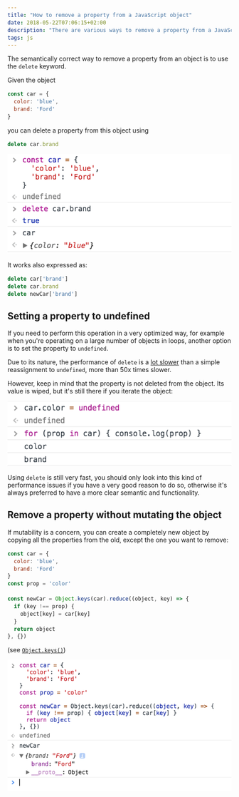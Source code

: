 ```yaml
---
title: "How to remove a property from a JavaScript object"
date: 2018-05-22T07:06:15+02:00
description: "There are various ways to remove a property from a JavaScript object. Find out the alternatives and the suggested solution"
tags: js
---
```


The semantically correct way to remove a property from an object is to use the `delete` keyword.

Given the object

```js
const car = {
  color: 'blue',
  brand: 'Ford'
}
```

you can delete a property from this object using

```js
delete car.brand
```

![Delete a property from an object in JavaScript](delete-object-property.png)

It works also expressed as:

```js
delete car['brand']
delete car.brand
delete newCar['brand']
```

## Setting a property to undefined

If you need to perform this operation in a very optimized way, for example when you're operating on a large number of objects in loops, another option is to set the property to `undefined`.

Due to its nature, the performance of `delete` is a [lot slower](https://jsperf.com/delete-vs-undefined-vs-null/16) than a simple reassignment to `undefined`, more than 50x times slower.

However, keep in mind that the property is not deleted from the object. Its value is wiped, but it's still there if you iterate the object:

![Iterate over the object](iterate-undefined-property.png)

Using `delete` is still very fast, you should only look into this kind of performance issues if you have a very good reason to do so, otherwise it's always preferred to have a more clear semantic and functionality.

## Remove a property without mutating the object

If mutability is a concern, you can create a completely new object by copying all the properties from the old, except the one you want to remove:

```js
const car = {
  color: 'blue',
  brand: 'Ford'
}
const prop = 'color'

const newCar = Object.keys(car).reduce((object, key) => {
  if (key !== prop) {
    object[key] = car[key]
  }
  return object
}, {})
```

(see [`Object.keys()`](/javascript-object-keys/))

![Create a new object without mutating the original](new-object-immutability.png)
